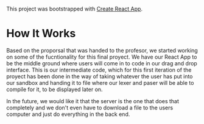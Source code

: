 This project was bootstrapped with [Create React App](https://github.com/facebookincubator/create-react-app).

# How It Works
Based on the proporsal that was handed to the profesor, we started working on some of the fucntionality for this final proyect. We have our React App to be the middle ground where users will come in to code in our drag and drop interface. This is our intermediate code, which for this first iteration of the proyect has been done in the way of taking whatever the user has put into our sandbox and handing it to file where our lexer and paser will be able to compile for it, to be displayed later on. 

In the future, we would like it that the server is the one that does that completely and we don't even have to download a file to the users computer and just do everything in the back end.
